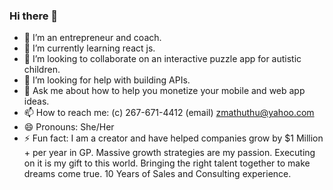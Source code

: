 ### Hi there 👋

- 🔭 I’m an entrepreneur and coach.
- 🌱 I’m currently learning react js.
- 👯 I’m looking to collaborate on an interactive puzzle app for autistic children.
- 🤔 I’m looking for help with building APIs.
- 💬 Ask me about how to help you monetize your mobile and web app ideas.
- 📫 How to reach me: (c) 267-671-4412 (email) zmathuthu@yahoo.com
- 😄 Pronouns: She/Her
- ⚡ Fun fact: I am a creator and have helped companies grow by $1 Million + per year in GP. Massive growth strategies are my passion. Executing on it is my gift to this world. Bringing the right talent together to make dreams come true. 10 Years of Sales and Consulting experience. 

